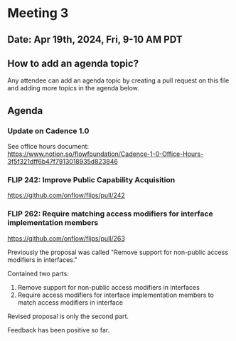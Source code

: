 # Meeting 3

## Date: Apr 19th, 2024, Fri, 9-10 AM PDT

## How to add an agenda topic?

Any attendee can add an agenda topic by creating a pull request on this file and adding more topics in the agenda below.

## Agenda

### Update on Cadence 1.0

See office hours document: https://www.notion.so/flowfoundation/Cadence-1-0-Office-Hours-3f5f321dff6b47f7913018935d823846

### FLIP 242: Improve Public Capability Acquisition

https://github.com/onflow/flips/pull/242

### FLIP 262: Require matching access modifiers for interface implementation members

https://github.com/onflow/flips/pull/263

Previously the proposal was called "Remove support for non-public access modifiers in interfaces."

Contained two parts:

1. Remove support for non-public access modifiers in interfaces
2. Require access modifiers for interface implementation members to match access modifiers in interface

Revised proposal is only the second part.

Feedback has been positive so far.

